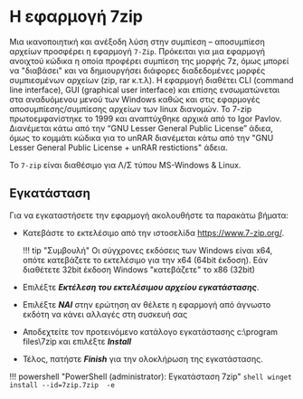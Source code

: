 # Η εφαρμογή 7zip

Μια ικανοποιητική και ανέξοδη λύση στην συμπίεση – αποσυμπίεση αρχείων προσφέρει η εφαρμογή `7-Zip`. Πρόκειται για μια εφαρμογή ανοιχτού κώδικα η οποία προφέρει συμπίεση της μορφής 7z, όμως μπορεί να "διαβάσει" και να δημιουργήσει διάφορες διαδεδομένες μορφές συμπιεσμένων αρχείων (zip, rar κ.τ.λ). Η εφαρμογή διαθέτει CLI (command line interface), GUI (graphical user interface) και επίσης ενσωματώνεται στα αναδυόμενου μενού των Windows καθώς και στις εφαρμογές αποσυμπίεσης/συμπίεσης αρχείων των linux διανομών. To 7-zip πρωτοεμφανίστηκε το 1999 και αναπτύχθηκε αρχικά από το Igor Pavlov. Διανέμεται κάτω από την “GNU Lesser General Public License” άδιεα, όμως το κομμάτι κώδικα για το unRAR διανέμεται κάτω από την "GNU Lesser General Public License + unRAR restictions" άδεια.

Το `7-zip` είναι διαθέσιμο για Λ/Σ τύπου MS-Windows & Linux.

## Εγκατάσταση

Για να εγκαταστήσετε την εφαρμογή ακολουθήστε τα παρακάτω βήματα:

- Κατεβάστε το εκτελέσιμο από την ιστοσελίδα <https://www.7-zip.org/>.

    !!! tip "Συμβουλή"
        Οι σύγχρονες εκδόσεις των Windows είναι x64, οπότε κατεβάζετε το εκτελέσιμο για την x64 (64bit έκδοση). Εάν διαθέτετε 32bit έκδοση Windows "κατεβάζετε" το x86 (32bit)

- Επιλέξτε ***Εκτέλεση του εκτελέσιμου αρχείου εγκατάστασης***.

- Επιλέξτε ***ΝΑΙ*** στην ερώτηση αν θέλετε η εφαρμογή από άγνωστο εκδότη να κάνει αλλαγές στη συσκευή σας

- Αποδεχτείτε τον προτεινόμενο κατάλογο εγκατάστασης c:\program files\7zip και επιλέξτε ***Install***

- Τέλος, πατήστε ***Finish*** για την ολοκλήρωση της εγκατάστασης.

!!! powershell "PowerShell (administrator): Εγκατάσταση 7zip"
    ```shell
    winget install --id=7zip.7zip  -e
    ```
